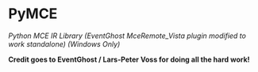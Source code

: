 PyMCE
=====
*Python MCE IR Library (EventGhost MceRemote_Vista plugin modified to work standalone) (Windows Only)*

**Credit goes to EventGhost / Lars-Peter Voss for doing all the hard work!**
